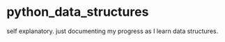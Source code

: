 # python_data_structures
self explanatory. just documenting my progress as I learn data structures.
